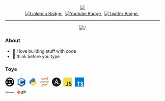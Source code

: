 <div id="header" align="center">
  <img src="https://media.giphy.com/media/M9gbBd9nbDrOTu1Mqx/giphy.gif" width="100"/>
</div>

<div id="badges" align="center">
  <a href="">
    <img src="https://img.shields.io/badge/LinkedIn-blue?style=for-the-badge&logo=linkedin&logoColor=white" alt="LinkedIn Badge"/>
    </a>&nbsp;
  <a href="">
    <img src="https://img.shields.io/badge/YouTube-red?style=for-the-badge&logo=youtube&logoColor=white" alt="Youtube Badge"/>
    </a>&nbsp;
    <a href="">
    <img src="https://img.shields.io/badge/Twitter-blue?style=for-the-badge&logo=twitter&logoColor=white" alt="Twitter Badge"/>
    </a>&nbsp;
    <hr>
  <img src="https://komarev.com/ghpvc/?username=student1304&color=blue" alt="/">
</div>

### About
- :heartbeat: I love building stuff with code
- :thought_balloon:	think before you type

### Toys
<div>
    <img src="https://github.com/devicons/devicon/blob/master/icons/rust/rust-original.svg" title="Rust" **alt="Rust" width="30" height="30">&nbsp;
    <img src="https://github.com/devicons/devicon/blob/master/icons/c/c-original.svg" title="C" **alt="C" width="30" height="30">&nbsp;
    <img src="https://github.com/devicons/devicon/blob/master/icons/python/python-original.svg" title="Python" **alt="Python" width="30" height="30" />&nbsp;
    <img src="https://github.com/devicons/devicon/blob/master/icons/jupyter/jupyter-original-wordmark.svg" title="Jupyter" **alt="Jupyter" width="30" height="30" />&nbsp;
    <img src="https://github.com/devicons/devicon/blob/master/icons/ansible/ansible-plain.svg" title="Ainsible" **alt="Ainsible" width="30" height="30"/>&nbsp;
    <img src="https://github.com/devicons/devicon/blob/master/icons/javascript/javascript-original.svg" title="JavaScript" alt="JavaScript" width="30" height="30"/>&nbsp;
    <img src="https://github.com/devicons/devicon/blob/master/icons/typescript/typescript-plain.svg" title="TypeScript" alt="TypeScript" width="30" height="30"/>&nbsp;
    <br>
    <img src="https://github.com/devicons/devicon/blob/master/icons/blender/blender-original-wordmark.svg" title="Blender" alt="blender" width="30" height="30"/>&nbsp;
    <img src="https://github.com/devicons/devicon/blob/master/icons/git/git-original-wordmark.svg" title="Git" **alt="Git" width="30" height="30"/>&nbsp;



</div>
<!-- top langs for later
![Top Langs](https://github-readme-stats.vercel.app/api/top-langs/?username=student1304)
-->

<!-- BLOG-POST-LIST:START -->
<!-- BLOG-POST-LIST:END -->